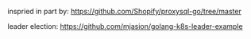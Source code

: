 inspried in part by: https://github.com/Shopify/proxysql-go/tree/master

leader election: https://github.com/mjasion/golang-k8s-leader-example
